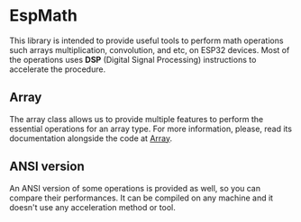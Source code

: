 # EspMath

This library is intended to provide useful tools to perform math operations such arrays multiplication, convolution, and etc, on ESP32 devices. Most of the operations uses **DSP** (Digital Signal Processing) instructions to accelerate the procedure.

## Array

The array class allows us to provide multiple features to perform the essential operations for an array type. For more information, please, read its documentation alongside the code at [Array](src/esp_array.h).

## ANSI version

An ANSI version of some operations is provided as well, so you can compare their performances. It can be compiled on any machine and it doesn't use any acceleration method or tool.